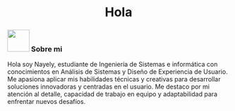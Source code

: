 <h1 align="center"> Hola </h1>

### <img src="https://media.giphy.com/media/VgCDAzcKvsR6OM0uWg/giphy.gif" width="50"> Sobre mi 

Hola soy Nayely, estudiante de Ingeniería de Sistemas e informática con conocimientos en Análisis de Sistemas y Diseño de Experiencia de Usuario. Me apasiona aplicar mis habilidades técnicas y creativas para desarrollar soluciones innovadoras y centradas en el usuario. Me destaco por mi atención al detalle, capacidad de trabajo en equipo y adaptabilidad para enfrentar nuevos desafíos.
